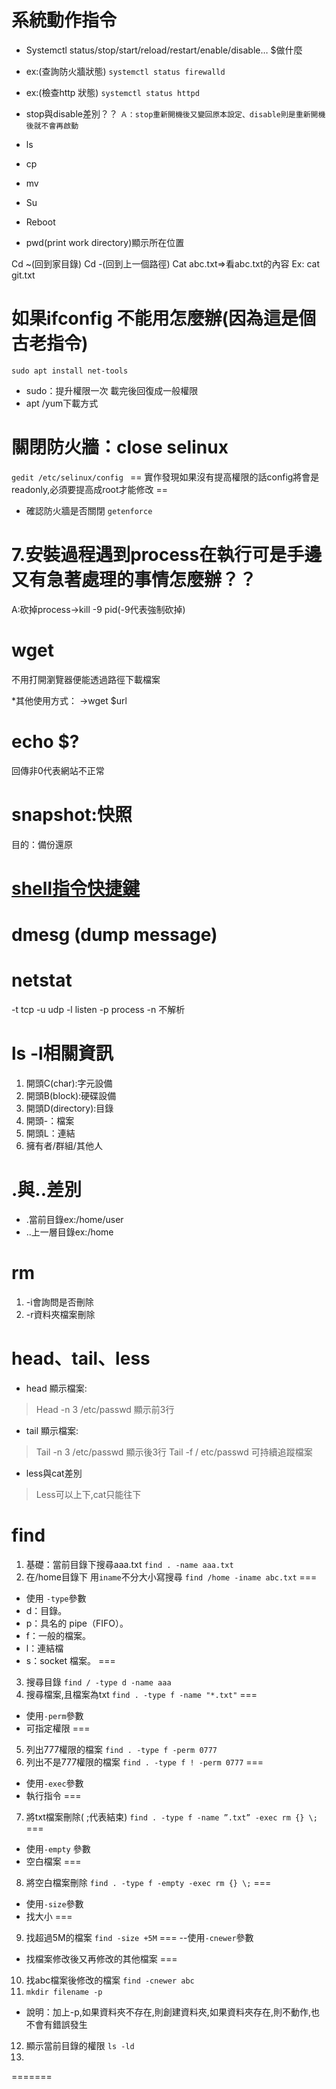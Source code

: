 # 系統動作指令
- Systemctl status/stop/start/reload/restart/enable/disable… $做什麼
- ex:(查詢防火牆狀態)
``` systemctl status firewalld ```
- ex:(檢查http 狀態)
``` systemctl status httpd ```

- stop與disable差別？？
` Ａ：stop重新開機後又變回原本設定、disable則是重新開機後就不會再啟動 `


- ls
- cp
- mv
- Su
- Reboot
- pwd(print work directory)顯示所在位置

Cd ~(回到家目錄)
Cd -(回到上一個路徑)
Cat abc.txt=>看abc.txt的內容
Ex:
cat git.txt

# 如果ifconfig 不能用怎麼辦(因為這是個古老指令)
``` sudo apt install net-tools ```
- sudo：提升權限一次 載完後回復成一般權限
- apt /yum下載方式

# 關閉防火牆：close selinux
```gedit /etc/selinux/config ```
== 實作發現如果沒有提高權限的話config將會是readonly,必須要提高成root才能修改 ==
- 確認防火牆是否關閉
``` getenforce ```


# 7.安裝過程遇到process在執行可是手邊又有急著處理的事情怎麼辦？？
A:砍掉process->kill -9 pid(-9代表強制砍掉)

# wget 
不用打開瀏覽器便能透過路徑下載檔案

*其他使用方式：
->wget $url

# echo $?
回傳非0代表網站不正常

# snapshot:快照
目的：備份還原

# [shell指令快捷鍵](https://blog.csdn.net/qq_45083975/article/details/105274397)

# dmesg (dump message)
# netstat
-t tcp
-u udp
-l listen
-p process
-n 不解析

# ls -l相關資訊
1. 開頭C(char):字元設備
2. 開頭B(block):硬碟設備
3. 開頭D(directory):目錄
4. 開頭-：檔案
5. 開頭L：連結
6. 擁有者/群組/其他人

# .與..差別
- .當前目錄ex:/home/user
- ..上一層目錄ex:/home

# rm
1. -i會詢問是否刪除
2. -r資料夾檔案刪除

# head、tail、less
- head 顯示檔案:
>Head -n 3 /etc/passwd 顯示前3行
- tail 顯示檔案:
>Tail -n 3 /etc/passwd 顯示後3行
>Tail -f / etc/passwd 可持續追蹤檔案
- less與cat差別
>Less可以上下,cat只能往下

# find
1. 基礎：當前目錄下搜尋aaa.txt
```find . -name aaa.txt```
2. 在/home目錄下 用```iname```不分大小寫搜尋
```find /home -iname abc.txt```
===
- 使用 ```-type```參數
- d：目錄。
- p：具名的 pipe（FIFO）。
- f：一般的檔案。
- l：連結檔
- s：socket 檔案。
===
3. 搜尋目錄
```find / -type d -name aaa```
4. 搜尋檔案,且檔案為txt
```find . -type f -name "*.txt"```
===
- 使用```-perm```參數
- 可指定權限
===
5. 列出777權限的檔案
```find . -type f -perm 0777```
6. 列出不是777權限的檔案
```find . -type f ! -perm 0777```
===
- 使用```-exec```參數
- 執行指令
===
7. 將txt檔案刪除( \;代表結束)
```find . -type f -name ”.txt” -exec rm {} \;```
===
- 使用```-empty``` 參數
- 空白檔案
===
8. 將空白檔案刪除
```find . -type f -empty -exec rm {} \;```
===
- 使用```-size```參數
- 找大小
===
9. 找超過5M的檔案
```find -size +5M```
===
--使用```-cnewer```參數
- 找檔案修改後又再修改的其他檔案
===
10. 找abc檔案後修改的檔案
```find -cnewer abc```
11. ```mkdir filename -p```
- 說明：加上-p,如果資料夾不存在,則創建資料夾,如果資料夾存在,則不動作,也不會有錯誤發生

12. 顯示當前目錄的權限
```ls -ld```
13. 
=======
